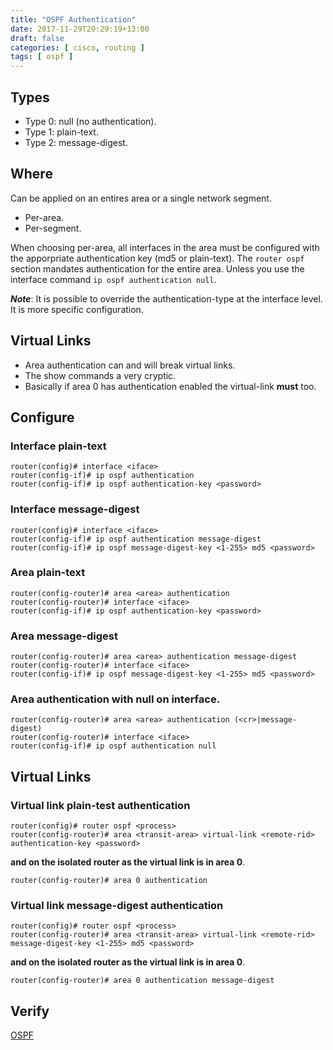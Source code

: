 ```yaml
---
title: "OSPF Authentication"
date: 2017-11-29T20:29:19+13:00
draft: false
categories: [ cisco, routing ]
tags: [ ospf ]
---
```


## Types
* Type 0: null (no authentication).
* Type 1: plain-text.
* Type 2: message-digest.

## Where
Can be applied on an entires area or a single network segment.

* Per-area.
* Per-segment.

When choosing per-area, all interfaces in the area must be configured with the apporpriate authentication key (md5 or plain-text).  The `router ospf` section mandates authentication for the entire area.  Unless you use the interface command `ip ospf authentication null`.

*__Note__*: It is possible to override the authentication-type at the interface level.  It is more specific configuration.

## Virtual Links
* Area authentication can and will break virtual links.
* The show commands a very cryptic.
* Basically if area 0 has authentication enabled the virtual-link __must__ too.

## Configure

### Interface plain-text
```
router(config)# interface <iface>
router(config-if)# ip ospf authentication
router(config-if)# ip ospf authentication-key <password>
```

### Interface message-digest
```
router(config)# interface <iface>
router(config-if)# ip ospf authentication message-digest
router(config-if)# ip ospf message-digest-key <1-255> md5 <password>
```

### Area plain-text
```
router(config-router)# area <area> authentication
router(config-router)# interface <iface>
router(config-if)# ip ospf authentication-key <password>
```

### Area message-digest
```
router(config-router)# area <area> authentication message-digest
router(config-router)# interface <iface>
router(config-if)# ip ospf message-digest-key <1-255> md5 <password>
```

### Area authentication with null on interface.
```
router(config-router)# area <area> authentication (<cr>|message-digest)
router(config-router)# interface <iface>
router(config-if)# ip ospf authentication null
```

## Virtual Links
### Virtual link plain-test authentication
```
router(config)# router ospf <process>
router(config-router)# area <transit-area> virtual-link <remote-rid> authentication-key <password>
```

__and on the isolated router as the virtual link is in area 0__.

```
router(config-router)# area 0 authentication
```

### Virtual link message-digest authentication
```
router(config)# router ospf <process>
router(config-router)# area <transit-area> virtual-link <remote-rid> message-digest-key <1-255> md5 <password>
```

__and on the isolated router as the virtual link is in area 0__.

```
router(config-router)# area 0 authentication message-digest
```

## Verify
[OSPF](/posts/routing-ospf/)
